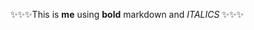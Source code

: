 :sparkles::sparkles::sparkles:This is **me** using **bold** markdown and _ITALICS_ :sparkles::sparkles::sparkles:

